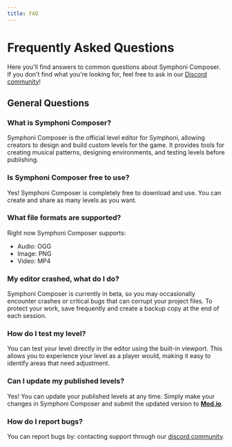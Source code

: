 ```yaml
---
title: FAQ
---
```


# Frequently Asked Questions

Here you'll find answers to common questions about Symphoni Composer. If you don't find what you're looking for, feel free to ask in our [Discord community](https://discord.gg/symphoni)!

## General Questions

### What is Symphoni Composer?
Symphoni Composer is the official level editor for Symphoni, allowing creators to design and build custom levels for the game. It provides tools for creating musical patterns, designing environments, and testing levels before publishing.

### Is Symphoni Composer free to use?
Yes! Symphoni Composer is completely free to download and use. You can create and share as many levels as you want.

### What file formats are supported?
Right now Symphoni Composer supports:
- Audio: OGG
- Image: PNG
- Video: MP4

### My editor crashed, what do I do?
Symphoni Composer is currently in beta, so you may occasionally encounter crashes or critical bugs that can corrupt your project files. To protect your work, save frequently and create a backup copy at the end of each session.

### How do I test my level?
You can test your level directly in the editor using the built-in viewport. This allows you to experience your level as a player would, making it easy to identify areas that need adjustment.

### Can I update my published levels?
Yes! You can update your published levels at any time. Simply make your changes in Symphoni Composer and submit the updated version to **[Mod.io](https://mod.io/g/symphoni)**.

### How do I report bugs?
You can report bugs by: contacting support through our [discord community](https://discord.gg/symphoni).